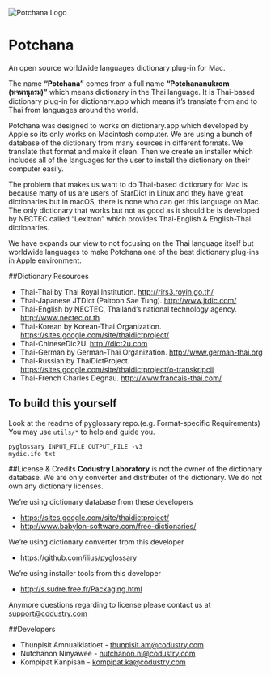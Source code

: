![Potchana Logo](https://www.codustry.com/potchana/images/potchana-ogp.png)

# Potchana
An open source worldwide languages dictionary plug-in for Mac.

The name **“Potchana”** comes from a full name **“Potchananukrom (พจนานุกรม)”** which means dictionary in the Thai language. It is Thai-based dictionary plug-in for dictionary.app which means it’s translate from and to Thai from languages around the world.

Potchana was designed to works on dictionary.app which developed by Apple so its only works on Macintosh computer. We are using a bunch of database of the dictionary from many sources in different formats. We translate that format and make it clean. Then we create an installer which includes all of the languages for the user to install the dictionary on their computer easily.

The problem that makes us want to do Thai-based dictionary for Mac is because many of us are users of StarDict in Linux and they have great dictionaries but in macOS, there is none who can get this language on Mac. The only dictionary that works but not as good as it should be is developed by NECTEC called “Lexitron” which provides Thai-English & English-Thai dictionaries.

We have expands our view to not focusing on the Thai language itself but worldwide languages to make Potchana one of the best dictionary plug-ins in Apple environment.

##Dictionary Resources
- Thai-Thai by Thai Royal Institution. http://rirs3.royin.go.th/
- Thai-Japanese JTDIct (Paitoon Sae Tung). http://www.jtdic.com/
- Thai-English by NECTEC, Thailand’s national technology agency. http://www.nectec.or.th
- Thai-Korean by Korean-Thai Organization. https://sites.google.com/site/thaidictproject/
- Thai-ChineseDic2U. http://dict2u.com
- Thai-German by German-Thai Organization. http://www.german-thai.org
- Thai-Russian by ThaiDictProject. https://sites.google.com/site/thaidictproject/o-transkripcii
- Thai-French Charles Degnau. http://www.francais-thai.com/

## To build this yourself
Look at the readme of pyglossary repo.(e.g. Format-specific Requirements)
You may use `utils/*` to help and guide you.

```
pyglossary INPUT_FILE OUTPUT_FILE -v3
mydic.ifo txt
```

##License & Credits
**Codustry Laboratory** is not the owner of the dictionary database.
We are only converter and distributer of the dictionary. We do not own any dictionary licenses.

We’re using dictionary database from these developers
-	https://sites.google.com/site/thaidictproject/
-	http://www.babylon-software.com/free-dictionaries/

We’re using dictionary converter from this developer
-	https://github.com/ilius/pyglossary

We’re using installer tools from this developer
- http://s.sudre.free.fr/Packaging.html

Anymore questions regarding to license please contact us at [support@codustry.com](support@codustry.com)

##Developers
- Thunpisit Amnuaikiatloet - [thunpisit.am@codustry.com](thunpisit.am@codustry.com)
- Nutchanon Ninyawee - [nutchanon.ni@codustry.com](nutchanon.ni@codustry.com)
- Kompipat Kanpisan - [kompipat.ka@codustry.com](kompipat.ka@codustry.com)
